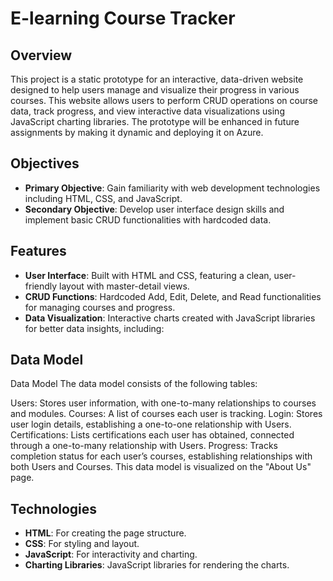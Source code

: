 # E-learning Course Tracker

## Overview

This project is a static prototype for an interactive, data-driven website designed to help users manage and visualize their progress in various courses. This website allows users to perform CRUD operations on course data, track progress, and view interactive data visualizations using JavaScript charting libraries. The prototype will be enhanced in future assignments by making it dynamic and deploying it on Azure.

## Objectives

- **Primary Objective**: Gain familiarity with web development technologies including HTML, CSS, and JavaScript.
- **Secondary Objective**: Develop user interface design skills and implement basic CRUD functionalities with hardcoded data.

## Features

- **User Interface**: Built with HTML and CSS, featuring a clean, user-friendly layout with master-detail views.
- **CRUD Functions**: Hardcoded Add, Edit, Delete, and Read functionalities for managing courses and progress.
- **Data Visualization**: Interactive charts created with JavaScript libraries for better data insights, including:


## Data Model

Data Model
The data model consists of the following tables:

Users: Stores user information, with one-to-many relationships to courses and modules.
Courses: A list of courses each user is tracking.
Login: Stores user login details, establishing a one-to-one relationship with Users.
Certifications: Lists certifications each user has obtained, connected through a one-to-many relationship with Users.
Progress: Tracks completion status for each user’s courses, establishing relationships with both Users and Courses.
This data model is visualized on the "About Us" page. 

## Technologies

- **HTML**: For creating the page structure.
- **CSS**: For styling and layout.
- **JavaScript**: For interactivity and charting.
- **Charting Libraries**: JavaScript libraries for rendering the charts.

